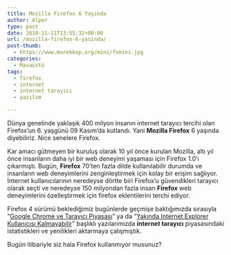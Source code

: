 ```yaml
---
title: Mozilla Firefox 6 Yaşında
author: Alper
type: post
date: 2010-11-11T13:55:32+00:00
url: /mozilla-firefox-6-yasinda/
post-thumb:
  - https://www.murekkep.org/mini/fxmini.jpg
categories:
  - Masaüstü
tags:
  - firefox
  - internet
  - internet tarayıcı
  - yazılım

---
```

Dünya genelinde yaklaşık 400 milyon insanın internet tarayıcı tercihi olan Firefox&#8217;un 6. yaşgünü 09 Kasım&#8217;da kutlandı. Yani **Mozilla Firefox** 6 yaşında diyebiliriz. Nice senelere Firefox. 

Kar amacı gütmeyen bir kuruluş olarak 10 yıl önce kurulan Mozilla, altı yıl önce insanların daha iyi bir web deneyimi yaşaması için Firefox 1.0&#8217;ı çıkarmıştı. Bugün, **Firefox** 70&#8217;ten fazla dilde kullanılabilir durumda ve insanların web deneyimlerini zenginleştirmek için kolay bir erişim sağlıyor. İnternet kullanıcılarının neredeyse dörtte biri Firefox&#8217;u güvendikleri tarayıcı olarak seçti ve neredeyse 150 milyondan fazla insan **Firefox** web deneyimlerini özelleştirmek için firefox eklentilerini terchi ediyor. 

Firefox 4 sürümü beklediğimiz bugünlerde geçmişe baktığımızda sırasıyla &#8220;[Google Chrome ve Tarayıcı Piyasası][1]&#8221; ya da &#8220;[Yakında Internet Explorer Kullanıcısı Kalmayabilir][2]&#8221; başlıklı yazılarımızda **internet tarayıcı** piyasasındaki istatistikleri ve yenilikleri aktarmaya çalışmıştık.

Bugün itibariyle siz hala Firefox kullanmıyor musunuz?

 [1]: https://www.murekkep.org/google-chrome-ve-tarayici-piyasasi-572
 [2]: https://www.murekkep.org/yakinda-internet-explorer-kullanicisi-kalmayabilir-1125